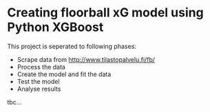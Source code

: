 # Creating floorball xG model using Python XGBoost

This project is seperated to following phases:
* Scrape data from http://www.tilastopalvelu.fi/fb/
* Process the data
* Create the model and fit the data
* Test the model
* Analyse results

tbc...